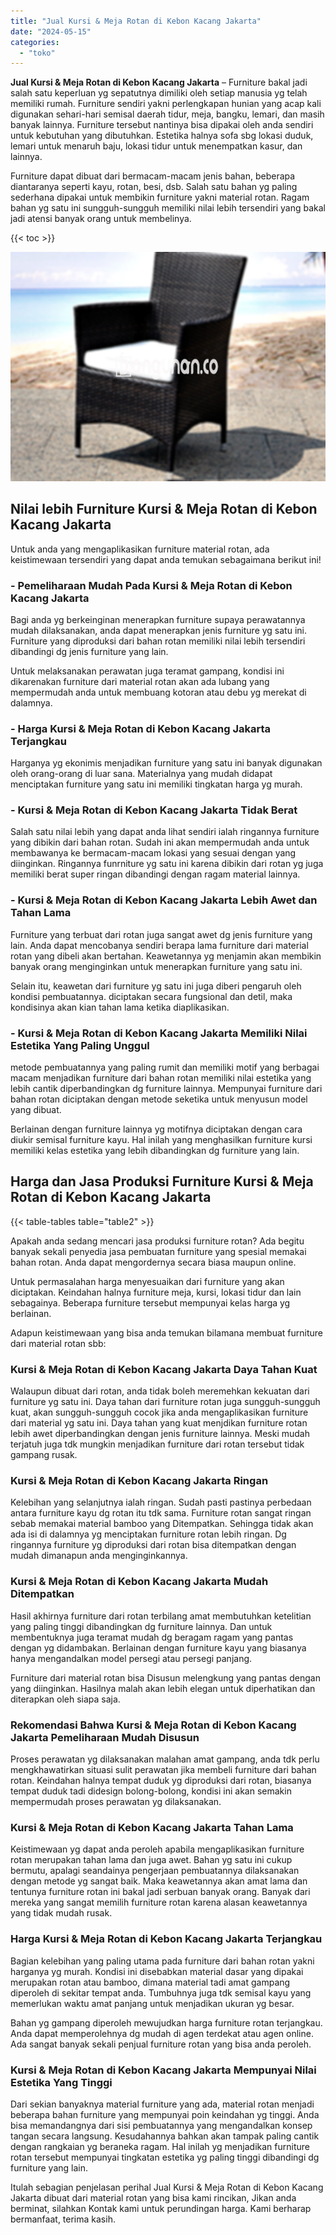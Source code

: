 ```yaml
---
title: "Jual Kursi & Meja Rotan di Kebon Kacang Jakarta"
date: "2024-05-15"
categories: 
  - "toko"
---
```


**Jual Kursi & Meja Rotan di Kebon Kacang Jakarta** – Furniture bakal jadi salah satu keperluan yg sepatutnya dimiliki oleh setiap manusia yg telah memiliki rumah. Furniture sendiri yakni perlengkapan hunian yang acap kali digunakan sehari-hari semisal daerah tidur, meja, bangku, lemari, dan masih banyak lainnya. Furniture tersebut nantinya bisa dipakai oleh anda sendiri untuk kebutuhan yang dibutuhkan. Estetika halnya sofa sbg lokasi duduk, lemari untuk menaruh baju, lokasi tidur untuk menempatkan kasur, dan lainnya.

Furniture dapat dibuat dari bermacam-macam jenis bahan, beberapa diantaranya seperti kayu, rotan, besi, dsb. Salah satu bahan yg paling sederhana dipakai untuk membikin furniture yakni material rotan. Ragam bahan yg satu ini sungguh-sungguh memiliki nilai lebih tersendiri yang bakal jadi atensi banyak orang untuk membelinya.

{{< toc >}}

![Jual Kursi & Meja Rotan di Kebon Kacang Jakarta](/images/kursi-meja-rotan-murah34.png)

## Nilai lebih Furniture Kursi & Meja Rotan di Kebon Kacang Jakarta

Untuk anda yang mengaplikasikan furniture material rotan, ada keistimewaan tersendiri yang dapat anda temukan sebagaimana berikut ini!

### \- Pemeliharaan Mudah Pada Kursi & Meja Rotan di Kebon Kacang Jakarta

Bagi anda yg berkeinginan menerapkan furniture supaya perawatannya mudah dilaksanakan, anda dapat menerapkan jenis furniture yg satu ini. Furniture yang diproduksi dari bahan rotan memiliki nilai lebih tersendiri dibandingi dg jenis furniture yang lain.

Untuk melaksanakan perawatan juga teramat gampang, kondisi ini dikarenakan furniture dari material rotan akan ada lubang yang mempermudah anda untuk membuang kotoran atau debu yg merekat di dalamnya.

### \- Harga Kursi & Meja Rotan di Kebon Kacang Jakarta Terjangkau

Harganya yg ekonimis menjadikan furniture yang satu ini banyak digunakan oleh orang-orang di luar sana. Materialnya yang mudah didapat menciptakan furniture yang satu ini memiliki tingkatan harga yg murah.

### \- Kursi & Meja Rotan di Kebon Kacang Jakarta Tidak Berat

Salah satu nilai lebih yang dapat anda lihat sendiri ialah ringannya furniture yang dibikin dari bahan rotan. Sudah ini akan mempermudah anda untuk membawanya ke bermacam-macam lokasi yang sesuai dengan yang diinginkan. Ringannya funrniture yg satu ini karena dibikin dari rotan yg juga memiliki berat super ringan dibandingi dengan ragam material lainnya.

### \- Kursi & Meja Rotan di Kebon Kacang Jakarta Lebih Awet dan Tahan Lama

Furniture yang terbuat dari rotan juga sangat awet dg jenis furniture yang lain. Anda dapat mencobanya sendiri berapa lama furniture dari material rotan yang dibeli akan bertahan. Keawetannya yg menjamin akan membikin banyak orang menginginkan untuk menerapkan furniture yang satu ini.

Selain itu, keawetan dari furniture yg satu ini juga diberi pengaruh oleh kondisi pembuatannya. diciptakan secara fungsional dan detil, maka kondisinya akan kian tahan lama ketika diaplikasikan.

### \- Kursi & Meja Rotan di Kebon Kacang Jakarta Memiliki Nilai Estetika Yang Paling Unggul

metode pembuatannya yang paling rumit dan memiliki motif yang berbagai macam menjadikan furniture dari bahan rotan memiliki nilai estetika yang lebih cantik diperbandingkan dg furniture lainnya. Mempunyai furniture dari bahan rotan diciptakan dengan metode seketika untuk menyusun model yang dibuat.

Berlainan dengan furniture lainnya yg motifnya diciptakan dengan cara diukir semisal furniture kayu. Hal inilah yang menghasilkan furniture kursi memiliki kelas estetika yang lebih dibandingkan dg furniture yang lain.

## Harga dan Jasa Produksi Furniture Kursi & Meja Rotan di Kebon Kacang Jakarta

{{< table-tables table="table2" >}}

Apakah anda sedang mencari jasa produksi furniture rotan? Ada begitu banyak sekali penyedia jasa pembuatan furniture yang spesial memakai bahan rotan. Anda dapat mengordernya secara biasa maupun online.

Untuk permasalahan harga menyesuaikan dari furniture yang akan diciptakan. Keindahan halnya furniture meja, kursi, lokasi tidur dan lain sebagainya. Beberapa furniture tersebut mempunyai kelas harga yg berlainan.

Adapun keistimewaan yang bisa anda temukan bilamana membuat furniture dari material rotan sbb:

### Kursi & Meja Rotan di Kebon Kacang Jakarta Daya Tahan Kuat

Walaupun dibuat dari rotan, anda tidak boleh meremehkan kekuatan dari furniture yg satu ini. Daya tahan dari furniture rotan juga sungguh-sungguh kuat, akan sungguh-sungguh cocok jika anda mengaplikasikan furniture dari material yg satu ini. Daya tahan yang kuat menjdikan furniture rotan lebih awet diperbandingkan dengan jenis furniture lainnya. Meski mudah terjatuh juga tdk mungkin menjadikan furniture dari rotan tersebut tidak gampang rusak.

### Kursi & Meja Rotan di Kebon Kacang Jakarta Ringan

Kelebihan yang selanjutnya ialah ringan. Sudah pasti pastinya perbedaan antara furniture kayu dg rotan itu tdk sama. Furniture rotan sangat ringan sebab memakai material bamboo yang Ditempatkan. Sehingga tidak akan ada isi di dalamnya yg menciptakan furniture rotan lebih ringan. Dg ringannya furniture yg diproduksi dari rotan bisa ditempatkan dengan mudah dimanapun anda menginginkannya.

### Kursi & Meja Rotan di Kebon Kacang Jakarta Mudah Ditempatkan

Hasil akhirnya furniture dari rotan terbilang amat membutuhkan ketelitian yang paling tinggi dibandingkan dg furniture lainnya. Dan untuk membentuknya juga teramat mudah dg beragam ragam yang pantas dengan yg didambakan. Berlainan dengan furniture kayu yang biasanya hanya mengandalkan model persegi atau persegi panjang.

Furniture dari material rotan bisa Disusun melengkung yang pantas dengan yang diinginkan. Hasilnya malah akan lebih elegan untuk diperhatikan dan diterapkan oleh siapa saja.

### Rekomendasi Bahwa Kursi & Meja Rotan di Kebon Kacang Jakarta Pemeliharaan Mudah Disusun

Proses perawatan yg dilaksanakan malahan amat gampang, anda tdk perlu mengkhawatirkan situasi sulit perawatan jika membeli furniture dari bahan rotan. Keindahan halnya tempat duduk yg diproduksi dari rotan, biasanya tempat duduk tadi didesign bolong-bolong, kondisi ini akan semakin mempermudah proses perawatan yg dilaksanakan.

### Kursi & Meja Rotan di Kebon Kacang Jakarta Tahan Lama

Keistimewaan yg dapat anda peroleh apabila mengaplikasikan furniture rotan merupakan tahan lama dan juga awet. Bahan yg satu ini cukup bermutu, apalagi seandainya pengerjaan pembuatannya dilaksanakan dengan metode yg sangat baik. Maka keawetannya akan amat lama dan tentunya furniture rotan ini bakal jadi serbuan banyak orang. Banyak dari mereka yang sangat memilih furniture rotan karena alasan keawetannya yang tidak mudah rusak.

### Harga Kursi & Meja Rotan di Kebon Kacang Jakarta Terjangkau

Bagian kelebihan yang paling utama pada furniture dari bahan rotan yakni harganya yg murah. Kondisi ini disebabkan material dasar yang dipakai merupakan rotan atau bamboo, dimana material tadi amat gampang diperoleh di sekitar tempat anda. Tumbuhnya juga tdk semisal kayu yang memerlukan waktu amat panjang untuk menjadikan ukuran yg besar.

Bahan yg gampang diperoleh mewujudkan harga furniture rotan terjangkau. Anda dapat memperolehnya dg mudah di agen terdekat atau agen online. Ada sangat banyak sekali penjual furniture rotan yang bisa anda peroleh.

### Kursi & Meja Rotan di Kebon Kacang Jakarta Mempunyai Nilai Estetika Yang Tinggi

Dari sekian banyaknya material furniture yang ada, material rotan menjadi beberapa bahan furniture yang mempunyai poin keindahan yg tinggi. Anda bisa memandangnya dari sisi pembuatannya yang mengandalkan konsep tangan secara langsung. Kesudahannya bahkan akan tampak paling cantik dengan rangkaian yg beraneka ragam. Hal inilah yg menjadikan furniture rotan tersebut mempunyai tingkatan estetika yg paling tinggi dibandingi dg furniture yang lain.

Itulah sebagian penjelasan perihal Jual Kursi & Meja Rotan di Kebon Kacang Jakarta dibuat dari material rotan yang bisa kami rincikan, Jikan anda berminat, silahkan Kontak kami untuk perundingan harga. Kami berharap bermanfaat, terima kasih.
